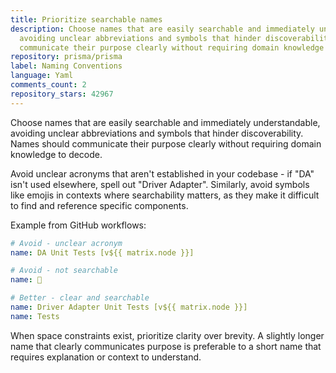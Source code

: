 ```yaml
---
title: Prioritize searchable names
description: Choose names that are easily searchable and immediately understandable,
  avoiding unclear abbreviations and symbols that hinder discoverability. Names should
  communicate their purpose clearly without requiring domain knowledge to decode.
repository: prisma/prisma
label: Naming Conventions
language: Yaml
comments_count: 2
repository_stars: 42967
---
```


Choose names that are easily searchable and immediately understandable, avoiding unclear abbreviations and symbols that hinder discoverability. Names should communicate their purpose clearly without requiring domain knowledge to decode.

Avoid unclear acronyms that aren't established in your codebase - if "DA" isn't used elsewhere, spell out "Driver Adapter". Similarly, avoid symbols like emojis in contexts where searchability matters, as they make it difficult to find and reference specific components.

Example from GitHub workflows:
```yaml
# Avoid - unclear acronym
name: DA Unit Tests [v${{ matrix.node }}]

# Avoid - not searchable
name: 🧪

# Better - clear and searchable
name: Driver Adapter Unit Tests [v${{ matrix.node }}]
name: Tests
```

When space constraints exist, prioritize clarity over brevity. A slightly longer name that clearly communicates purpose is preferable to a short name that requires explanation or context to understand.